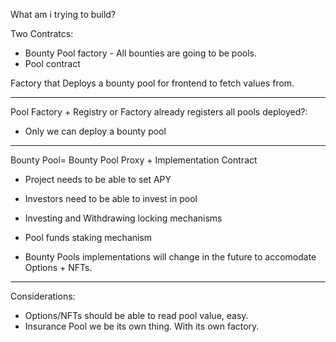 What am i trying to build?

Two Contratcs:

- Bounty Pool factory - All bounties are going to be pools.
- Pool contract

Factory that Deploys a bounty pool for frontend to fetch values from.

---

Pool Factory + Registry or Factory already registers all pools deployed?:

- Only we can deploy a bounty pool

---

Bounty Pool= Bounty Pool Proxy + Implementation Contract

- Project needs to be able to set APY
- Investors need to be able to invest in pool
- Investing and Withdrawing locking mechanisms
- Pool funds staking mechanism

- Bounty Pools implementations will change in the future to accomodate Options + NFTs.

---

Considerations:

- Options/NFTs should be able to read pool value, easy.
- Insurance Pool we be its own thing. With its own factory.
